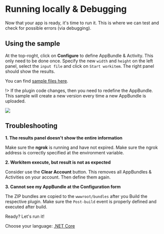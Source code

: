 # Running locally & Debugging

Now that your app is ready, it's time to run it. This is where we can test and check for possible errors (via debugging).

## Using the sample

At the top-roght, click on **Configure** to define AppBundle & Activity. This only need to be done once. Specify the new `width` and `height` on the left panel, select the `input file` and click on `Start workitem`. The right panel should show the results.

You can find [sample files here](https://github.com/Developer-Autodesk/learn.forge.designautomation/tree/master/sample%20files).

!> If the plugin code changes, then you need to redefine the AppBundle. This sample will create a new version every time a new AppBundle is uploaded.

![](_media/tutorials/run_sample_modifymodels.gif)

## Troubleshooting

**1. The results panel doesn't show the entire information**

Make sure the **ngrok** is running and have not expired. Make sure the ngrok address is correctly specified at the environment variable.

**2. Workitem execute, but result is not as expected**

Consider use the **Clear Account** button. This removes all AppBundles & Activities on your account. Then define them again.

**3. Cannot see my AppBundle at the Configuration form**

The ZIP bundles are copied to the `wwwroot/bundles` after you Build the respective plugin. Make sure the `Post-build` event is properly defined and executed after build.

Ready? Let's run it!

Choose your language: [.NET Core](environment/rundebug/netcore)